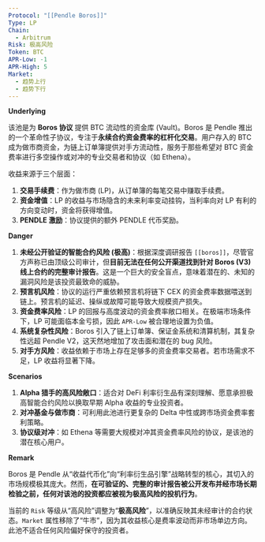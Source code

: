 ```yaml
---
Protocol: "[[Pendle Boros]]"
Type: LP
Chain:
  - Arbitrum
Risk: 极高风险
Token: BTC
APR-Low: -1
APR-High: 5
Market:
  - 趋势上行
  - 趋势下行
---
```

**Underlying**

该池是为 **Boros 协议** 提供 BTC 流动性的资金库 (Vault)。Boros 是 Pendle 推出的一个革命性子协议，专注于**永续合约资金费率的杠杆化交易**。用户存入的 BTC 成为做市商资金，为链上订单簿提供对手方流动性，服务于那些希望对 BTC 资金费率进行多空操作或对冲的专业交易者和协议（如 Ethena）。

收益来源于三个层面：
1.  **交易手续费**：作为做市商 (LP)，从订单簿的每笔交易中赚取手续费。
2.  **资金增值**：LP 的收益与市场隐含的未来利率变动挂钩，当利率向对 LP 有利的方向变动时，资金将获得增值。
3.  **PENDLE 激励**：协议提供的额外 PENDLE 代币奖励。

**Danger**

1.  **未经公开验证的智能合约风险 (极高)**：根据深度调研报告 `[[boros]]`，尽管官方声称已由顶级公司审计，但**目前无法在任何公开渠道找到针对 Boros (V3) 线上合约的完整审计报告**。这是一个巨大的安全盲点，意味着潜在的、未知的漏洞风险是该投资最致命的威胁。
2.  **预言机风险**：协议的运行严重依赖预言机将链下 CEX 的资金费率数据喂送到链上。预言机的延迟、操纵或故障可能导致大规模资产损失。
3.  **资金费率风险**：LP 的回报与高度波动的资金费率敞口相关。在极端市场条件下，LP 可能面临本金亏损，因此 `APR-Low` 被合理地设置为负值。
4.  **系统复杂性风险**：Boros 引入了链上订单簿、保证金系统和清算机制，其复杂性远超 Pendle V2，这天然地增加了攻击面和潜在的 bug 风险。
5.  **对手方风险**：收益依赖于市场上存在足够多的资金费率交易者。若市场需求不足，LP 收益将显著下降。

**Scenarios**

1.  **Alpha 猎手的高风险敞口**：适合对 DeFi 利率衍生品有深刻理解、愿意承担极高智能合约风险以换取早期 Alpha 收益的专业投资者。
2.  **对冲基金与做市商**：可利用此池进行更复杂的 Delta 中性或跨市场资金费率套利策略。
3.  **协议级对冲**：如 Ethena 等需要大规模对冲其资金费率风险的协议，是该池的潜在核心用户。

**Remark**

Boros 是 Pendle 从“收益代币化”向“利率衍生品引擎”战略转型的核心，其切入的市场规模极其庞大。然而，**在可验证的、完整的审计报告被公开发布并经市场长期检验之前，任何对该池的投资都应被视为极高风险的投机行为**。

当前的 `Risk` 等级从“高风险”调整为“**极高风险**”，以准确反映其未经审计的合约状态。`Market` 属性移除了“牛市”，因为其收益核心是费率波动而非市场单边方向。此池不适合任何风险偏好保守的投资者。



